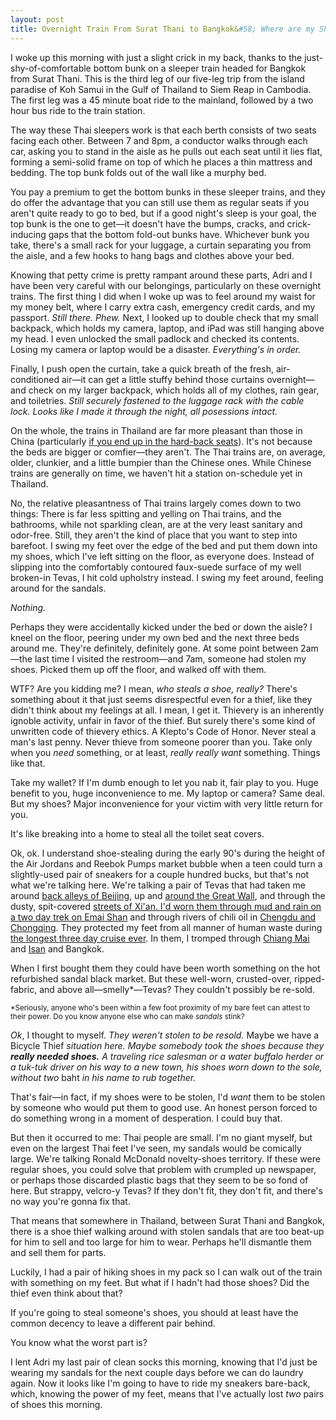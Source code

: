 ```yaml
---
layout: post
title: Overnight Train From Surat Thani to Bangkok&#58; Where are my Shoes?
---
```


I woke up this morning with just a slight crick in my back, thanks to the just-shy-of-comfortable bottom bunk on a sleeper train headed for Bangkok from Surat Thani. This is the third leg of our five-leg trip from the island paradise of Koh Samui in the Gulf of Thailand to Siem Reap in Cambodia. The first leg was a 45 minute boat ride to the mainland, followed by a two hour bus ride to the train station.

The way these Thai sleepers work is that each berth consists of two seats facing each other. Between 7 and 8pm, a conductor walks through each car, asking you to stand in the aisle as he pulls out each seat until it lies flat, forming a semi-solid frame on top of which he places a thin mattress and bedding. The top bunk folds out of the wall like a murphy bed.

You pay a premium to get the bottom bunks in these sleeper trains, and they do offer the advantage that you can still use them as regular seats if you aren't quite ready to go to bed, but if a good night's sleep is your goal, the top bunk is the one to get&mdash;it doesn't have the bumps, cracks, and crick-inducing gaps that the bottom fold-out bunks have. Whichever bunk you take, there's a small rack for your luggage, a curtain separating you from the aisle, and a few hooks to hang bags and clothes above your bed.

Knowing that petty crime is pretty rampant around these parts, Adri and I have been very careful with our belongings, particularly on these overnight trains. The first thing I did when I woke up was to feel around my waist for my money belt, where I carry extra cash, emergency credit cards, and my passport. <em>Still there. Phew.</em> Next, I looked up to double check that my small backpack, which holds my camera, laptop, and iPad was still hanging above my head. I even unlocked the small padlock and checked its contents. Losing my camera or laptop would be a disaster. <em>Everything's in order.</em>

Finally, I push open the curtain, take a quick breath of the fresh, air-conditioned air&mdash;it can get a little stuffy behind those curtains overnight&mdash;and check on my larger backpack, which holds all of my clothes, rain gear, and toiletries. <em>Still securely fastened to the luggage rack with the cable lock. Looks like I made it through the night, all posessions intact.</em> 

On the whole, the trains in Thailand are far more pleasant than those in China (particularly <a href="http://kenjilopezalt.github.io/2014/06/24/Travelling-in-China%3F-Buy-Your-Train-Tickets-Early/">if you end up in the hard-back seats</a>). It's not because the beds are bigger or comfier&mdash;they aren't. The Thai trains are, on average, older, clunkier, and a little bumpier than the Chinese ones.  While Chinese trains are generally on time, we haven't hit a station on-schedule yet in Thailand.

No, the relative pleasantness of Thai trains largely comes down to two things: There is far less spitting and yelling on Thai trains, and the bathrooms, while not sparkling clean, are at the very least sanitary and odor-free. Still, they aren't the kind of place that you want to step into barefoot. I swing my feet over the edge of the bed and put them down into my shoes, which I've left sitting on the floor, as everyone does. Instead of slipping into the comfortably contoured faux-suede surface of my well broken-in Tevas, I hit cold upholstry instead. I swing my feet around, feeling around for the sandals.

<em>Nothing.</em>

Perhaps they were accidentally kicked under the bed or down the aisle? I kneel on the floor, peering under my own bed and the next three beds around me. They're definitely, definitely gone. At some point between 2am&mdash;the last time I visited the restroom&mdash;and 7am, someone had stolen my shoes. Picked them up off the floor, and walked off with them.

<am>WTF? Are you kidding me?</em> I mean, <em>who steals a shoe, really?</em> There's something about it that just seems disrespectful even for a thief, like they didn't think about my feelings at all. I mean, I get it. Thievery is an inherently ignoble activity, unfair in favor of the thief. But surely there's some kind of unwritten code of thievery ethics. A Klepto's Code of Honor. Never steal a man's last penny. Never thieve from someone poorer than you. Take only when you <em>need</em> something, or at least, <em>really really want</em> something. Things like that.

Take my wallet? If I'm dumb enough to let you nab it, fair play to you. Huge benefit to you, huge inconvenience to me. My laptop or camera? Same deal. But my shoes? Major inconvenience for your victim with very little return for you.

It's like breaking into a home to steal all the toilet seat covers.

Ok, ok. I understand shoe-stealing during the early 90's during the height of the Air Jordans and Reebok Pumps market bubble when a teen could turn a slightly-used pair of sneakers for a couple hundred bucks, but that's not what we're talking here. We're talking a pair of Tevas that had taken me around <a href="http://kenjilopezalt.github.io/2014/06/18/SO-MANY-DUMPLINGS/">back alleys of Beijing</a>, up and <a href="http://kenjilopezalt.github.io/2014/06/20/Do-Indoor-Voices-Exist%3F-Plus%2C-a-Trip-to-the-Great-Wall/">around the Great Wall</a>, and through the dusty, spit-covered <a href="http://kenjilopezalt.github.io/2014/06/23/Chilies%2C-Noodles%2C-and-Lamb%26%2358%3B-11-Must-Eat-Dishes-in-Xi%27an-From-the-Muslim-Quarter-and-Beyond/">streets of Xi'an</em>. I'd worn them through <a href="http://kenjilopezalt.github.io/2014/06/27/Kenji-and-Adri-on-Emei-Shan/">mud and rain on a two day trek on Emai Shan</a> and through rivers of chili oil in <a href="http://kenjilopezalt.github.io/2014/06/30/Essential-Sichuan-Eats-Beyond-Hot-Pot/">Chengdu and Chongqing</a>. They protected my feet from all manner of human waste during <a href="http://kenjilopezalt.github.io/2014/06/30/This-is-Not-the-Cruise-You%27re-Looking-For/">the longest three day cruise ever</a>. In them, I tromped through <a href="http://kenjilopezalt.github.io/2014/07/08/Chang-Siam-Elephant-Farm-in-Chiang-Mai-Does-it-Right/">Chiang Mai</a> and <a href="http://kenjilopezalt.github.io/2014/07/11/How-to-make-Adri-happy/">Isan</a> and Bangkok. 

When I first bought them they could have been worth something on the hot refurbished sandal black market. But these well-worn, crusted-over, ripped-fabric, and above all&mdash;smelly*&mdash;Tevas? They couldn't possibly be re-sold.

<small>*Seriously, anyone who's been within a few foot proximity of my bare feet can attest to their power. Do you know anyone else who can make <em>sandals</em> stink?</small>

<em>Ok</em>, I thought to myself.<em> They weren't stolen to be resold.</em> Maybe we have a </em>Bicycle Thief<em> situation here. Maybe somebody took the shoes because they <strong>really needed shoes.</strong> A traveling rice salesman or a water buffalo herder or a tuk-tuk driver on his way to a new town, his shoes worn down to the sole, without two </em>baht<em> in his name to rub together.</em>

That's fair&mdash;in fact, if my shoes were to be stolen, I'd <em>want</em> them to be stolen by someone who would put them to good use. An honest person forced to do something wrong in a moment of desperation. I could buy that.

But then it occurred to me: Thai people are small. I'm no giant myself, but even on the largest Thai feet I've seen, my sandals would be comically large. We're talking Ronald McDonald novelty-shoes territory. If these were regular shoes, you could solve that problem with crumpled up newspaper, or perhaps those discarded plastic bags that they seem to be so fond of here. But strappy, velcro-y Tevas? If they don't fit, they don't fit, and there's no way you're gonna fix that.

That means that somewhere in Thailand, between Surat Thani and Bangkok, there is a shoe thief walking around with stolen sandals that are too beat-up for him to sell and too large for him to wear. Perhaps he'll dismantle them and sell them for parts.

Luckily, I had a pair of hiking shoes in my pack so I can walk out of the train with something on my feet. But what if I hadn't had those shoes? Did the thief even think about that?

If you're going to steal someone's shoes, you should at least have the common decency to leave a different pair behind.

You know what the worst part is?

I lent Adri my last pair of clean socks this morning, knowing that I'd just be wearing my sandals for the next couple days before we can do laundry again. Now it looks like I'm going to have to ride my sneakers bare-back, which, knowing the power of my feet, means that I've actually lost <em>two</em> pairs of shoes this morning.